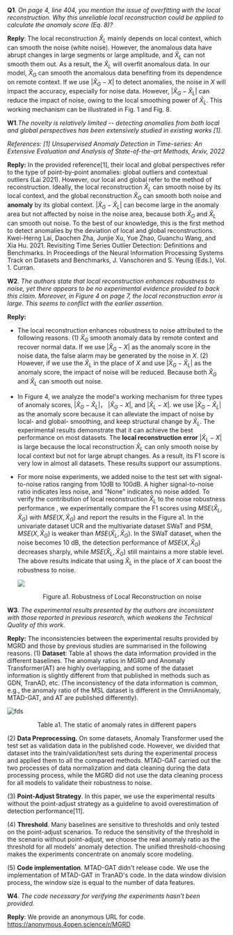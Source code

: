 **Q1**. *On page 4, line 404, you mention the issue of overfitting with the local reconstruction. Why this unreliable local reconstruction could be applied to calculate the anomaly score (Eq. 8)?*

**Reply**: The local reconstruction ${\hat{X}}_L$ mainly depends on local context, which can smooth the noise (white noise). However, the anomalous data have abrupt changes in large segments or large amplitude,  and ${\hat{X}}_L$ can not smooth them out. As a result, the  ${\hat{X}}_L$ will overfit anomalous data. In our model, ${\hat{X}}_G$ can smooth the anomalous data benefiting from its dependence on remote context.  If we use  $|{\hat{X}}_G-X|$ to detect anomalies, the noise in $X$ will impact the accuracy, especially for noise data. However,  $|{\hat{X}}_G-\hat{X}_L|$ can reduce the impact of noise, owing to the local smoothing power of $\hat{X}_L$. This working mechanism can be illustrated in Fig. 1 and Fig. 8.

**W1**.*The novelty is relatively limited -- detecting anomalies from both local and global perspectives has been extensively studied in existing works  [1].*

*References: [1] Unsupervised Anomaly Detection in Time-series: An Extensive Evaluation and Analysis of State-of-the-art Methods, Arxiv, 2022*

**Reply:** In the provided reference[1], their local and global perspectives refer to the type of point-by-point anomalies: global outliers and contextual outliers (Lai 2021). However, our local and global refer to the method of reconstruction. Ideally, the local reconstruction $\hat{X}_L$ can smooth noise by its local context, and the global reconstruction $\hat{X}_G$ can smooth both noise and **anomaly** by its global context. $|\hat{X}_G -\hat{X}_L |$ can become large in the anomaly area but not affected by noise in the noise area, because both $\hat{X}_G$ and $\hat{X}_L$ can smooth out noise. To the best of our knowledge, this is the first method to detect anomalies by the deviation of local and global reconstructions.
Kwei-Herng Lai, Daochen Zha, Junjie Xu, Yue Zhao, Guanchu Wang, and Xia Hu. 2021. Revisiting Time Series Outlier Detection: Definitions and Benchmarks. In Proceedings of the Neural Information Processing Systems Track on Datasets and Benchmarks, J. Vanschoren and S. Yeung (Eds.), Vol. 1. Curran.

**W2**. *The authors state that local reconstruction enhances robustness to noise, yet there appears to be no experimental evidence provided to back this claim. Moreover, in Figure 4 on page 7, the local reconstruction  error is large. This seems to conflict with the earlier assertion.*

**Reply:** 

- The local reconstruction enhances robustness to noise attributed to the following reasons. (1) $\hat{X}_G$ smooth anomaly data by remote context and recover normal data. If we use $|\hat{X}_G-X|$ as the anomaly score in the noise data, the false alarm may be generated by the noise in $X$. (2) However, if we use the $\hat{X}_L$ in the place of $X$ and use  $|\hat{X}_G-\hat{X}_L|$ as the anomaly score, the impact of noise will be reduced. Because both $\hat{X}_G$ and $\hat{X}_L$ can smooth out noise.  

- In Figure 4, we analyze the model's working mechanism for three types of anomaly scores, $|\hat{X}_G-\hat{X}_L|$， $|\hat{X}_G-X|$, and $|\hat{X}_L-X|$.  we use $|\hat{X}_G-\hat{X}_L|$  as the anomaly score because it can alleviate the impact of noise by local- and global- smoothing, and keep structural change by $\hat{X}_L$. The experimental results demonstrate that it can achieve the best performance on most datasets.   The **local reconstruction error** $|\hat{X}_L-X|$ is large because the local reconstruction $\hat{X}_L$ can only smooth noise by local context but not for large abrupt changes. As a result, its F1 score is very low in almost all datasets.  These results support our assumptions. 

- For more noise experiments, we added noise to the test set with signal-to-noise ratios ranging from 10dB to 100dB.  A higher signal-to-noise ratio indicates less noise, and "None" indicates no noise added. To verify the contribution of local reconstruction ${\hat{X}}_L$ to the noise robustness performance , we experimentally compare the F1 scores using $MSE\left({\hat{X}}_L,{\hat{X}}_G\right)$ with  $MSE\left(X,{\hat{X}}_G\right)$ and report the results in the Figure a1. In the univariate dataset UCR and the multivariate dataset SWaT and PSM, $MSE\left(X,{\hat{X}}_G\right)$ is weaker than $MSE\left({\hat{X}}_L,{\hat{X}}_G\right)$. In the SWaT dataset, when the noise becomes 10 dB, the detection performance of $MSE\left(X,{\hat{X}}_G\right)$ decreases sharply, while $MSE\left({\hat{X}}_L,{\hat{X}}_G\right)$ still maintains a more stable level. The above results indicate that using $\hat{X}_L$ in the place of $X$ can boost the robustness to noise.

  ![](https://anonymous.4open.science/api/repo/MGRD/file/picture/R1-1.jpg)
  
  <div style='text-align:center'>Figure a1. Robustness of Local Reconstruction on noise </div>

**W3**. *The experimental results presented by the authors are inconsistent with  those reported in previous research, which weakens the Technical Quality of this work.*

**Reply:** The inconsistencies between the experimental results provided by MGRD and those by previous studies are summarised in the following reasons.
(1) **Dataset**: Table a1 shows the data information provided in the different baselines. The anomaly ratios in MGRD and Anomaly Transformer(AT) are highly overlapping, and some of the dataset information is slightly different from that published in methods such as GDN, TranAD, etc. (The inconsistency of the data information is common, e.g., the anomaly ratio of the MSL dataset is different in the OmniAnomaly, MTAD-GAT, and AT are published differently). 

![fds](https://anonymous.4open.science/r/MGRD/picture/R1-3.jpg )

<div style='text-align:center'>Table a1. The static of anomaly rates in different papers</div>

(2) **Data Preprocessing.** On some datasets, Anomaly Transformer used the test set as validation data in the published code. However, we divided that dataset into the train/validation/test sets during the experimental process and applied them to all the compared methods. MTAD-GAT carried out the two processes of data normalization and data cleaning during the data processing process, while the MGRD did not use the data cleaning process for all models to validate their robustness to noise.

(3) **Point-Adjust Strategy**. In this paper, we use the experimental results without the point-adjust strategy as a guideline to avoid overestimation of detection performance[11].

(4) **Threshold**.  Many baselines are sensitive to thresholds and only tested on the point-adjust scenarios. To reduce the sensitivity of the threshold in the scenario without point-adjust, we choose the real anomaly ratio as the threshold for all models' anomaly detection. The unified threshold-choosing makes the experiments concentrate on anomaly score modeling.  

(5) **Code implementation**. MTAD-GAT didn't release code. We use the implementation of MTAD-GAT in TranAD's code. In the data window division process, the window size is equal to the number of data features.

**W4**. *The code necessary for verifying the experiments hasn't been provided.*

**Reply**:  We provide an anonymous URL for code. https://anonymous.4open.science/r/MGRD 




